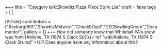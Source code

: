 +++
title = "Category talk:Showbiz Pizza Place Store List"
draft = false
tags = [ ]

[Article]
contributors = ["Rexburg090","ShowbizMidwest","ChuckECool","CECBowlingGreen","Documentor"]
gallery = []
+++
How did someone know that Whitehall PA's show was from [Abilene, TX (1874 S Clack St)]({{< ref "wiki/Abilene, TX (1874 S Clack St).md" >}})? Does anyone have any information about this?